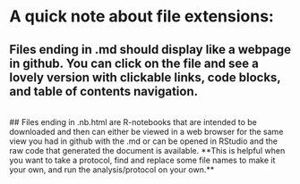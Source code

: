 # A quick note about file extensions:
## Files ending in .md should display like a webpage in github.  You can click on the file and see a lovely version with clickable links, code blocks, and table of contents navigation.  

<br>
## Files ending in .nb.html are R-notebooks that are intended to be downloaded and then can either be viewed in a web browser for the same view you had in github with the .md or can be opened in RStudio and the raw code that generated the document is available.  
**This is helpful when you want to take a protocol, find and replace some file names to make it your own, and run the analysis/protocol on your own.**
